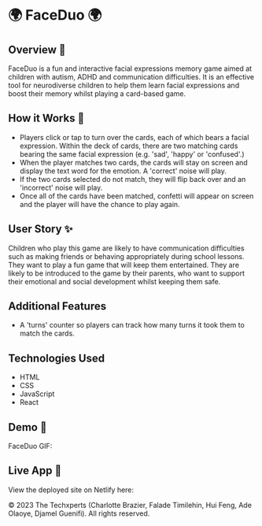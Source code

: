 # 🌍 FaceDuo 🌍

## Overview 🌟

FaceDuo is a fun and interactive facial expressions memory game aimed at children with autism, ADHD and communication difficulties. It is an effective tool for neurodiverse children to help them learn facial expressions and boost their memory whilst playing a card-based game.

## How it Works 🌟

- Players click or tap to turn over the cards, each of which bears a facial expression. Within the deck of cards, there are two matching cards bearing the same facial expression (e.g. 'sad', 'happy' or 'confused'.)
- When the player matches two cards, the cards will stay on screen and display the text word for the emotion. A 'correct' noise will play.
- If the two cards selected do not match, they will flip back over and an 'incorrect' noise will play.
- Once all of the cards have been matched, confetti will appear on screen and the player will have the chance to play again.

## User Story ✨

Children who play this game are likely to have communication difficulties such as making friends or behaving appropriately during school lessons. They want to play a fun game that will keep them entertained. They are likely to be introduced to the game by their parents, who want to support their emotional and social development whilst keeping them safe.

## Additional Features

- A 'turns' counter so players can track how many turns it took them to match the cards.

## Technologies Used

- HTML
- CSS
- JavaScript
- React

## Demo 📸

FaceDuo GIF:

## Live App 🚀

View the deployed site on Netlify here:

© 2023 The Techxperts (Charlotte Brazier, Falade Timilehin, Hui Feng, Ade Olaoye, Djamel Guenifi). All rights reserved.
